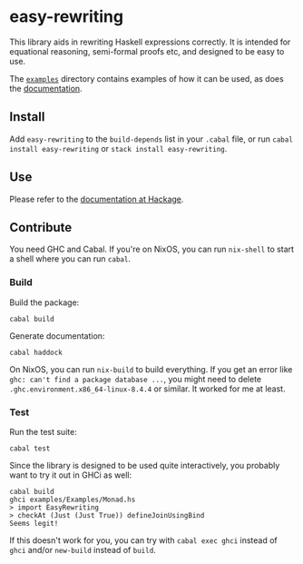 # easy-rewriting

This library aids in rewriting Haskell expressions correctly. It is intended for equational reasoning, semi-formal proofs etc, and designed to be easy to use.

The [`examples`](examples/) directory contains examples of how it can be used, as does the [documentation](https://hackage.haskell.org/package/easy-rewriting).


## Install

Add `easy-rewriting` to the `build-depends` list in your `.cabal` file, or run `cabal install easy-rewriting` or `stack install easy-rewriting`.


## Use

Please refer to the [documentation at Hackage](https://hackage.haskell.org/package/easy-rewriting).


## Contribute

You need GHC and Cabal.
If you're on NixOS, you can run `nix-shell` to start a shell where you can run `cabal`.

### Build

Build the package:

    cabal build

Generate documentation:

    cabal haddock

On NixOS, you can run `nix-build` to build everything.
If you get an error like `ghc: can't find a package database ...`, you might need to delete `.ghc.environment.x86_64-linux-8.4.4` or similar.
It worked for me at least.

### Test

Run the test suite:

    cabal test

Since the library is designed to be used quite interactively, you probably want to try it out in GHCi as well:

    cabal build
    ghci examples/Examples/Monad.hs
    > import EasyRewriting
    > checkAt (Just (Just True)) defineJoinUsingBind
    Seems legit!

If this doesn't work for you, you can try with `cabal exec ghci` instead of `ghci` and/or `new-build` instead of `build`.